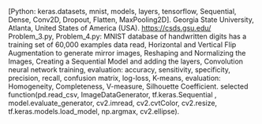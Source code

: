 [Python: keras.datasets, mnist, models, layers, tensorflow, Sequential, Dense, Conv2D, Dropout, Flatten, MaxPooling2D].
Georgia State University, Atlanta, United States of America (USA).
https://csds.gsu.edu/
Problem_3.py, Problem_4.py: MNIST database of handwritten digits has a training set of 60,000 examples data read, Horizontal and Vertical Flip Augmentation to generate mirror images, Reshaping and Normalizing the Images, Creating a Sequential Model and adding the layers, Convolution neural network training, evaluation: accuracy, sensitivity, specificity, precision, recall, confusion matrix, log-loss, K-means, evaluation: Homogeneity, Completeness, V-measure, Silhouette Coefficient.
selected function(pd.read_csv, ImageDataGenerator, tf.keras.Sequential
, model.evaluate_generator, cv2.imread, cv2.cvtColor, cv2.resize, tf.keras.models.load_model, np.argmax, cv2.ellipse).
